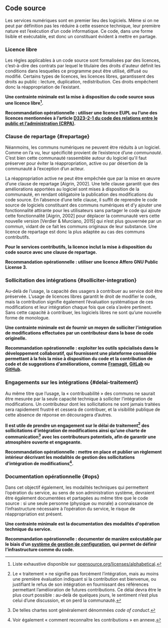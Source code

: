 ## Code source

Les services numériques sont en premier lieu des logiciels. Même si on ne peut par définition pas les réduire à cette essence technique, leur première nature est l’exécution d’un code informatique. Ce code, dans une forme lisible et exécutable, est donc un constituant évident à mettre en partage.

### Licence libre

Les règles applicables à un code source sont formalisées par des licences, c’est-à-dire des contrats par lequel le titulaire des droits d&#039;auteur définit les conditions dans lesquelles ce programme peut être utilisé, diffusé ou modifié. Certains types de licences, les licences libres, garantissent des droits au public : lecture, duplication, redistribution. Ces droits empêchent donc la réappropriation de l’existant.

**Une contrainte minimale est la mise à disposition du code source sous une licence libre[^9].**

**Recommandation opérationnelle : utiliser une licence EUPL ou l’une des licences mentionnées à l’article [D323-2-1 du code des relations entre le public et l’administration (CRPA)](https://is.gd/rYk7h7).**

### Clause de repartage {#repartage}

Néanmoins, les communs numériques ne peuvent être réduits à un logiciel. Comme on l’a vu, leur spécificité provient de l’existence d’une _communauté_. C’est bien cette communauté rassemblée autour du logiciel qu’il faut préserver pour éviter la réappropriation, active ou par désertion de la communauté à l’exception d’un acteur.

La réappropriation active ne peut être empêchée que par la mise en œuvre d’une clause de repartage [Aigrin, 2002]. Une telle clause garantit que des améliorations apportées au logiciel sont mises à disposition de la communauté, en rendant obligatoire la publication des modifications du code source. En l’absence d’une telle clause, il suffit de reprendre le code source de logiciels constituant des communs numériques et d’y ajouter une fonctionnalité attirante pour les utilisateurs sans partager le code qui ajoute cette fonctionnalité [Aigrin, 2002] pour déplacer la communauté vers cette nouvelle version [Verdier &amp; Murciano, 2015] qui n’est plus gouvernée par un commun, vidant de ce fait les communs originaux de leur substance. Une licence de repartage est donc la plus adaptée au cas des communs contributifs.

**Pour le services contributifs, la licence inclut la mise à disposition du code source avec une clause de repartage.**

**Recommandation opérationnelle : utiliser une licence Affero GNU Public License 3.**

### Sollicitation des intégrations {#solliciter-integration}

Au-delà de l’usage, la capacité des usagers à contribuer au service doit être préservée. L’usage de licences libres garantit le droit de modifier le code, mais la contribution signifie également l’évaluation systématique de ces modifications et leur intégration chaque fois que cela s’avère pertinent. Sans cette capacité à contribuer, les logiciels libres ne sont qu’une nouvelle forme de monologue.

**Une contrainte minimale est de fournir un moyen de solliciter l’intégration de modifications effectuées par un contributeur dans la base de code originelle.**

**Recommandation opérationnelle : exploiter les outils spécialisés dans le développement collaboratif, qui fournissent une plateforme consolidée permettant à la fois la mise à disposition du code et la contribution de code et de suggestions d’améliorations, comme [Framagit](https://framagit.org/), [GitLab](https://about.gitlab.com) ou [GitHub](https://github.com).**

### Engagements sur les intégrations {#delai-traitement}

Au même titre que l’usage, la « contribuabilité » des communs ne saurait être mesurée par la seule capacité technique à solliciter l’intégration de modifications. Un contributeur dont les sollicitations ne sont jamais traitées sera rapidement frustré et cessera de contribuer, et la visibilité publique de cette absence de réponse en découragera d’autres.

**Il est utile de prendre un engagement sur le délai de traitement[^10] des sollicitations d’intégration de modifications ainsi qu’une charte de communication[^11] avec les contributeurs potentiels, afin de garantir une atmosphère ouverte et engageante.**

**Recommandation opérationnelle : mettre en place et publier un règlement intérieur décrivant les modalités de gestion des sollicitations d’intégration de modifications[^12].**

### Documentation opérationnelle {#ops}

Dans cet objectif également, les modalités techniques qui permettent l’opération du service, au sens de son administration système, devraient être également documentées et partagées au même titre que le code source : si une seule personne (physique ou morale) a connaissance de l’infrastructure nécessaire à l’opération du service, le risque de réappropriation est présent.

**Une contrainte minimale est la documentation des modalités d'opération technique du service.**

**Recommandation opérationnelle : documenter de manière exécutable par le biais d’un [système de gestion de configuration](https://fr.wikipedia.org/wiki/Gestion_de_configuration_logicielle), qui permet de définir l’infrastructure comme du code.**

[^9]: Liste exhaustive disponible sur [opensource.org/licenses/alphabetical](http://opensource.org/licenses/alphabetical).

[^10]: Le « traitement » ne signifie pas forcément l’intégration, mais au moins une première évaluation indiquant si la contribution est bienvenue, ou justifiant le refus de son intégration en fournissant des références permettant l’amélioration de futures contributions. Ce délai devra être le plus court possible : au-delà de quelques jours, le sentiment n’est plus celui d’une discussion, et on perd la communauté.

[^11]: De telles chartes sont généralement dénommées _code of conduct_.

[^12]: Voir également « comment reconnaître les contributions » en annexe.
